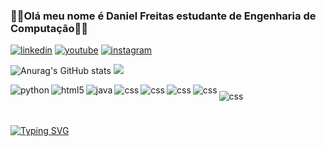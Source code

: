 ### 👨‍💻Olá meu nome é Daniel Freitas estudante de Engenharia de Computação👨‍💻
[![linkedin](https://img.shields.io/badge/LinkedIn-0077B5?style=for-the-badge&logo=linkedin&logoColor=white)](https://www.linkedin.com/in/daniel-freitas-26a8a8267/)
[![youtube](https://img.shields.io/badge/YouTube-FF0000?style=for-the-badge&logo=youtube&logoColor=white)](https://www.youtube.com/channel/UCfBto-R6bb9n-Q_0-CUoz8g)
[![instagram](https://img.shields.io/badge/Instagram-E4405F?style=for-the-badge&logo=instagram&logoColor=white)](https://instagram.com/danielprojetosps?igshid=NzMyMjgxZWIzNw==)

![Anurag's GitHub stats](https://github-readme-stats.vercel.app/api?username=DanielFreitassc&show_icons=true&theme=radical)
![](https://github-readme-stats.vercel.app/api/top-langs/?username=DanielFreitassc&theme=radical)
<div style="display: inline_block">
 <img align="left" alt="python" src="https://img.shields.io/badge/Python-3776AB?style=for-the-badge&logo=python&logoColor=white"/>
 <div style="display: inline_block">
 <img align="left" alt="html5" src="https://img.shields.io/badge/HTML-239120?style=for-the-badge&logo=html5&logoColor=white"/>
 <div style="display: inline_block">
 <img align="left" alt="java" src="https://img.shields.io/badge/Java-ED8B00?style=for-the-badge&logo=openjdk&logoColor=white"/>
  <div style="display: inline_block">
 <img align="left" alt="css" src="https://img.shields.io/badge/CSS-239120?&style=for-the-badge&logo=css3&logoColor=white"/>
 <div style="display: inline_block">
  <img align="left" alt="css" src="https://img.shields.io/badge/Linux_Mint-87CF3E?style=for-the-badge&logo=linux-mint&logoColor=white"/>
 <div style="display: inline_block">
<img align="left" alt="css" src="https://img.shields.io/badge/JavaScript-323330?style=for-the-badge&logo=javascript&logoColor=F7DF1E"/>
 <div style="display: inline_block">
 <img align="left" alt="css" src="https://img.shields.io/badge/PHP-777BB4?style=for-the-badge&logo=php&logoColor=white"/>
 <div style="display: inline_block">
 <img align="left" alt="css" src="https://img.shields.io/badge/GIT-E44C30?style=for-the-badge&logo=git&logoColor=white" style="margin-top: 10px;" />
 <div style="display: inline_block">
<br>
<br>
<br>  
 

<a href="https://git.io/typing-svg"><img src="https://readme-typing-svg.demolab.com?font=Fira+Code&pause=1000&color=6DDCCF&background=FF52BC00&width=610&lines=Progamo,+bebo+café. Progamo,+bebo+café." alt="Typing SVG" /></a>
